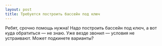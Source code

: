 ```yaml
---
layout: post 
title: Требуется построить бассейн под ключ 
--- 
```

Ребят, срочно помощь нужна! Надо построить бассейн под ключ, а вот куда обратиться — не знаю. Уже везде звонил — условия не устраивают. Может подкинете варианты?